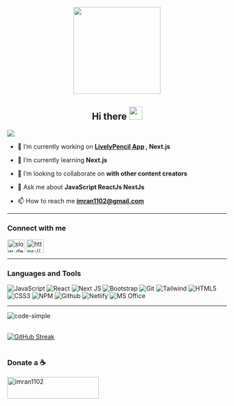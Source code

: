 
<p align="center"> 
 <img src="https://media.giphy.com/media/v1.Y2lkPTc5MGI3NjExMzg1MjVkM2FkOGM4YzEyNmVlOGJlYWIxZTQ0YzA3NmNmNzlmYTJjZCZlcD12MV9pbnRlcm5hbF9naWZzX2dpZklkJmN0PXM/M9gbBd9nbDrOTu1Mqx/giphy.gif" width="200px" height="200px"/>

</p>

<h2 align="center">Hi there <img src="https://raw.githubusercontent.com/MartinHeinz/MartinHeinz/master/wave.gif" width="30px"></h2>

![](https://readme-typing-svg.herokuapp.com?font=Sriracha&color=4901AF&lines=I'm+a+React+Native+and+Web+developer)



- 🔭 I’m currently working on **[LivelyPencil App](https://www.livelypencil.com/)  , Next.js**

- 🌱 I’m currently learning **Next.js**

- 👯 I’m looking to collaborate on **with other content creators**

- 💬 Ask me about **JavaScript ReactJs NextJs**

- 📫 How to reach me **imran1102@gmail.com**

---

<h3 align="left">Connect with me</h3>
<p align="left">
<a href="https://twitter.com/SolutionPoint_" target="_blank"><img align="center" src="https://raw.githubusercontent.com/rahuldkjain/github-profile-readme-generator/master/src/images/icons/Social/twitter.svg" alt="slow_developer" height="30" width="40" /></a>
<a href="https://www.linkedin.com/in/solution-point/" target="_blank"><img align="center" src="https://raw.githubusercontent.com/rahuldkjain/github-profile-readme-generator/master/src/images/icons/Social/linked-in-alt.svg" alt="https://www.linkedin.com/in/solution-point/" height="30" width="40" /></a>
</p>

---

<h3 align="left">Languages and Tools</h3>

![JavaScript](https://img.shields.io/badge/JavaScript-F7DF1E?style=for-the-badge&logo=javascript&logoColor=black)
![React](https://img.shields.io/badge/react-%2320232a.svg?style=for-the-badge&logo=react&logoColor=%2361DAFB)
![Next JS](https://img.shields.io/badge/Next-black?style=for-the-badge&logo=next.js&logoColor=white)
![Bootstrap](https://img.shields.io/badge/Bootstrap-563D7C?style=for-the-badge&logo=bootstrap&logoColor=white)
![Git](https://img.shields.io/badge/-Git-F05032?style=for-the-badge&logo=git&logoColor=white)
![Tailwind](https://img.shields.io/badge/Tailwind_CSS-38B2AC?style=for-the-badge&logo=tailwind-css&logoColor=white)
![HTML5](https://img.shields.io/badge/HTML5-E34F26?style=for-the-badge&logo=html5&logoColor=white)
![CSS3](https://img.shields.io/badge/CSS3-1572B6?style=for-the-badge&logo=css3&logoColor=white)
![NPM](https://img.shields.io/badge/-npm-CB3837?style=for-the-badge&logo=npm&logoColor=white)
![Github](https://img.shields.io/badge/GitHub-100000?style=for-the-badge&logo=github&logoColor=white)
![Netlify](https://img.shields.io/badge/Netlify-00C7B7?style=for-the-badge&logo=netlify&logoColor=white)
![MS Office](https://img.shields.io/badge/Microsoft_Office-D83B01?style=for-the-badge&logo=microsoft-office&logoColor=white)
  
  ---

<p><img align="left" src="https://github-readme-stats.vercel.app/api/top-langs?username=code-simple&&show_icons=true&title_color=ffffff&icon_color=bb2acf&text_color=daf7dc&bg_color=151515" alt="code-simple" /></p>

<br/>
<br/>

[![GitHub Streak](http://github-readme-streak-stats.herokuapp.com?user=code-simple&theme=vision-friendly-dark)](https://git.io/streak-stats)
<br>
<br>
<h3 align="left">Donate a ☕</h3>
<p><a href="https://www.buymeacoffee.com/code.simple"> <img align="left" src="https://cdn.buymeacoffee.com/buttons/v2/default-yellow.png" height="50" width="210" alt="imran1102" /></a></p>
